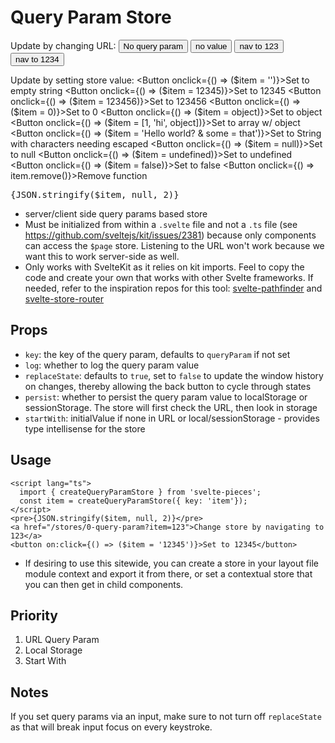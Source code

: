 <script lang="ts">
  import Button from '$lib/ui/Button.svelte';
  
  import { createQueryParamStore } from '$lib/stores/queryParam';
  const item = createQueryParamStore({ key: 'item', log: true, replaceState: true, persist: 'localStorage', 'startWith': 'foo' });

  const object = {
    foo: 'hi there',
    bar: {
      blah: 123,
      quux: [1, 2, 3],
    },
  };
</script>

# Query Param Store

Update by changing URL:
<Button href="/stores/0-query-param">No query param</Button>
<Button href="/stores/0-query-param?item=">no value</Button>
<Button href="/stores/0-query-param?item=123">nav to 123</Button>
<Button href="/stores/0-query-param?item=1234">nav to 1234</Button>

Update by setting store value:
<Button onclick={() => ($item = '')}>Set to empty string</Button>
<Button onclick={() => ($item = 12345)}>Set to 12345</Button>
<Button onclick={() => ($item = 123456)}>Set to 123456</Button>
<Button onclick={() => ($item = 0)}>Set to 0</Button>
<Button onclick={() => ($item = object)}>Set to object</Button>
<Button onclick={() => ($item = [1, 'hi', object])}>Set to array w/ object</Button>
<Button onclick={() => ($item = 'Hello world? & some = that')}>Set to String with characters needing escaped</Button>
<Button onclick={() => ($item = null)}>Set to null</Button>
<Button onclick={() => ($item = undefined)}>Set to undefined</Button>
<Button onclick={() => ($item = false)}>Set to false</Button>
<Button onclick={() => item.remove()}>Remove function</Button>

<pre>{JSON.stringify($item, null, 2)}</pre>

<!-- prettier-ignore -->
- server/client side query params based store
- Must be initialized from within a `.svelte` file and not a `.ts` file (see https://github.com/sveltejs/kit/issues/2381) because only components can access the `$page` store. Listening to the URL won't work because we want this to work server-side as well.
- Only works with SvelteKit as it relies on kit imports. Feel to copy the code and create your own that works with other Svelte frameworks. If needed, refer to the inspiration repos for this tool: [svelte-pathfinder](https://github.com/sveltetools/svelte-pathfinder) and [svelte-store-router](https://github.com/zyxd/svelte-store-router)

## Props
- `key`: the key of the query param, defaults to `queryParam` if not set
- `log`: whether to log the query param value
- `replaceState`: defaults to `true`, set to `false` to update the window history on changes, thereby allowing the back button to cycle through states
- `persist`: whether to persist the query param value to localStorage or sessionStorage. The store will first check the URL, then look in storage
- `startWith`: initialValue if none in URL or local/sessionStorage - provides type intellisense for the store

## Usage

```svelte
<script lang="ts">
  import { createQueryParamStore } from 'svelte-pieces';
  const item = createQueryParamStore({ key: 'item'});
</script>
<pre>{JSON.stringify($item, null, 2)}</pre>
<a href="/stores/0-query-param?item=123">Change store by navigating to 123</a>
<button on:click={() => ($item = '12345')}>Set to 12345</button>
```

- If desiring to use this sitewide, you can create a store in your layout file module context and export it from there, or set a contextual store that you can then get in child components.

## Priority

1. URL Query Param
2. Local Storage
3. Start With

## Notes

If you set query params via an input, make sure to not turn off `replaceState` as that will break input focus on every keystroke.
